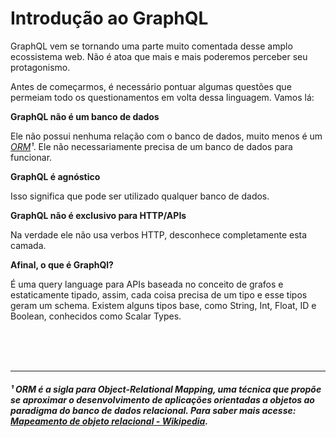 # Introdução ao GraphQL

GraphQL vem se tornando uma parte muito comentada desse amplo ecossistema web. Não é atoa que mais e mais poderemos perceber seu protagonismo.

Antes de começarmos, é necessário pontuar algumas questões que permeiam todo os questionamentos em volta dessa linguagem. Vamos lá:

**GraphQL não é um banco de dados**

Ele não possui nenhuma relação com o banco de dados, muito menos é um *[ORM](https://github.com/guiananias/graphql4noobs/blob/master/content/A%20trabalhar/Introdu%C3%A7%C3%A3o%20ao%20GraphQL.md#-orm-%C3%A9-a-sigla-para-object-relational-mapping-uma-t%C3%A9cnica-que-prop%C3%B5e-se-aproximar-o-desenvolvimento-de-aplica%C3%A7%C3%B5es-orientadas-a-objetos-ao-paradigma-do-banco-de-dados-relacional-para-saber-mais-acesse-mapeamento-de-objeto-relacional---wikipedia)¹*. Ele não necessariamente precisa de um banco de dados para funcionar.

**GraphQL é agnóstico**

Isso significa que pode ser utilizado qualquer banco de dados.

**GraphQL não é exclusivo para HTTP/APIs**

Na verdade ele não usa verbos HTTP, desconhece completamente esta camada.

**Afinal, o que é GraphQl?**

É uma query language para APIs baseada no conceito de grafos e estaticamente tipado, assim, cada coisa precisa de um tipo e esse tipos geram um schema. Existem alguns tipos base, como String, Int, Float, ID e Boolean, conhecidos como Scalar Types.

<br />
<br />
<br />

---

##### ¹ ORM é a sigla para Object-Relational Mapping, uma técnica que propõe se aproximar o desenvolvimento de aplicações orientadas a objetos ao paradigma do banco de dados relacional. Para saber mais acesse: [Mapeamento de objeto relacional - Wikipedia](https://pt.wikipedia.org/wiki/Mapeamento_objeto-relacional).
